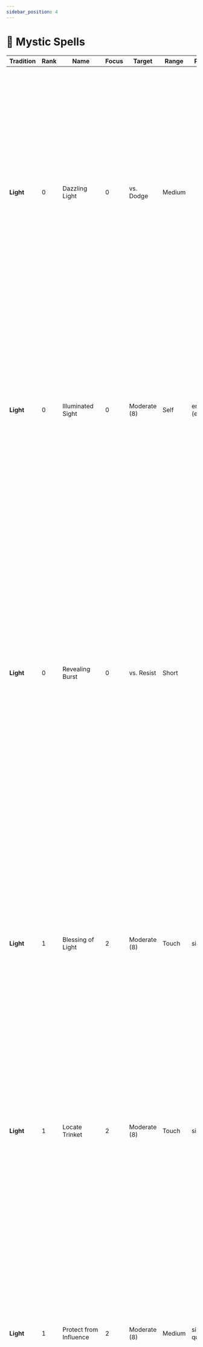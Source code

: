 ```yaml
---
sidebar_position: 4
---
```


# 🧿 Mystic Spells

 **Tradition** | **Rank** | **Name**               | **Focus** | **Target**   | **Range** | **Properties** | **Effect**                                                                                                                                                                                                                                                                                                                                                                                                                                                                                                                                                                                                                                                                                                                                                                                                                                                                                                                                                                                                                                                                                                                                                                                                                                                                                                                                          
---------------|----------|------------------------|-----------|--------------|-----------|---------------------------|-----------------------------------------------------------------------------------------------------------------------------------------------------------------------------------------------------------------------------------------------------------------------------------------------------------------------------------------------------------------------------------------------------------------------------------------------------------------------------------------------------------------------------------------------------------------------------------------------------------------------------------------------------------------------------------------------------------------------------------------------------------------------------------------------------------------------------------------------------------------------------------------------------------------------------------------------------------------------------------------------------------------------------------------------------------------------------------------------------------------------------------------------------------------------------------------------------------------------------------------------------------------------------------------------------------------------------------------------------
 **Light**     | 0        | Dazzling Light         | 0         | vs. Dodge    | Medium    |                           | You create a small point of light at the target location. The light provides dim light in short range of it. The light can also move with you while staying in range. When targeted at a creature, you can make the light explode in their face instead.<br />Weak. Deal +2 radiant damage.<br />Strong. Deal +4 radiant damage. The target is also briefly blinded.<br />Critical. Deal +6 radiant damage. The target is also briefly blinded and dazed.                                                                                                                                                                                                                                                                                                                                                                                                                                                                                                                                                                                                                                                                                                                                                                                                                                                                                           
 **Light**     | 0        | Illuminated Sight      | 0         | Moderate (8) | Self      | enchant (eyes)            | You concentrate light energy into your eyes, enhancing your eye sight and making you able to pierce through concealing environments.<br />On a success, you can see in dim light as in bright light. You also gain +1 boon on Spirit rolls to spot hidden or invisible creatures. This spell lasts for a medium duration.                                                                                                                                                                                                                                                                                                                                                                                                                                                                                                                                                                                                                                                                                                                                                                                                                                                                                                                                                                                                                           
 **Light**     | 0        | Revealing Burst        | 0         | vs. Resist   | Short     |                           | You let loose a burst of radiant energy in all directions, revealing any magical falsehoods, such as illusions, shapeshifters, or invisible creatures in range. For illusions, you roll vs. the Resist of the illusion’s creator.<br />Weak. Any magical falsehood is marked by a shimmer of light. Rolls that target any marked target gain +1 boon. The mark lasts for a short duration.<br />Strong. Any magical falsehood is immediately broken.<br />Critical. Any magical falsehood is immediately broken and any creature revealed by this is briefly shaken.                                                                                                                                                                                                                                                                                                                                                                                                                                                                                                                                                                                                                                                                                                                                                                                
 **Light**     | 1        | Blessing of Light      | 2         | Moderate (8) | Touch     | singular                  | You bless a creature with the magical power of light, making them enlightened to their surroundings.<br />On a success, the creature gains the following effects:<br />- You can see up to a close distance in dim light as in bright light.<br />- You gain +1 boon on Perception and Initiative rolls.<br />This spell lasts for a long duration.                                                                                                                                                                                                                                                                                                                                                                                                                                                                                                                                                                                                                                                                                                                                                                                                                                                                                                                                                                                                 
 **Light**     | 1        | Locate Trinket         | 2         | Moderate (8) | Touch     | singular                  | Touch a small object and imbue it with truth revealing magic. The object must comfortably fit within the palm of your hand and can be no larger.<br />On a success, you always know the location of the imbued trinket while it is in the same sphere of existence as you. This spell lasts for a long duration.                                                                                                                                                                                                                                                                                                                                                                                                                                                                                                                                                                                                                                                                                                                                                                                                                                                                                                                                                                                                                                    
 **Light**     | 1        | Protect from Influence | 2         | Moderate (8) | Medium    | singular, quick            | Channel the light’s protective magic into one creature within range, bolstering their mental defenses. Cast this spell as a Quick Action on your turn.<br />On a success, the target gains +1 boon on rolls to resist any mental effects and gains resistance to psychic damage. Attempts to influence their mind also suffer +1 bane. This spell lasts for a short duration.                                                                                                                                                                                                                                                                                                                                                                                                                                                                                                                                                                                                                                                                                                                                                                                                                                                                                                                                                                       
 **Light**     | 1        | Radiant Burst          | 2         | vs. Dodge    | Medium    |                           | You let forth a burst of radiant energy, streaking towards a target location and exploding in burning light.<br />Weak. Deal +2 radiant damage to any creature in melee range of the target location.<br />Strong. Deal +4 radiant damage to any creature in melee range of the target location. Each target is also briefly blinded.<br />Critical. Deal +6 radiant damage to any creature in melee range of the target location. Each target is also briefly blinded. Each target is also briefly blinded and dazed.                                                                                                                                                                                                                                                                                                                                                                                                                                                                                                                                                                                                                                                                                                                                                                                                                              
 **Light**     | 1        | Radiant Weapon         | 2         | Moderate (8) | Touch     | singular, enchant (weapon) | Imbue a weapon with the power of the sun.<br />On a success, the weapon emits bright light in melee range and dim light in close range of it and deals +2 radiant damage. If you target your own weapon, you can make a weapon attack with it as part of casting this spell.<br />This spell lasts for a medium duration.                                                                                                                                                                                                                                                                                                                                                                                                                                                                                                                                                                                                                                                                                                                                                                                                                                                                                                                                                                                                                           
 **Light**     | 1        | Sun Sphere             | 2         | Moderate (8) | Medium    | concentrate               | You conjure a small orb of flame resembling a miniature sun.<br />On a success, the sphere appears at the target location. It also shines bright light in close range and dim light in short range of it.  Any creature in melee range of it takes +4 fire damage when they first come into contact with it and at the start of each of their turns.<br />On any of your following turns, you can use your Quick Action to move the beam a close distance within range. The sphere lasts for a short duration.                                                                                                                                                                                                                                                                                                                                                                                                                                                                                                                                                                                                                                                                                                                                                                                                                                      
 **Light**     | 2        | Break Curse            | 4         | Hard (10)    | Touch     | ritual (minutes)          | You initiate a purifying ritual to remove harmful influences from a creature’s soul.<br />On a success, you break one curse the creature is afflicted with. Any single creature can only benefit from this spell once per day.                                                                                                                                                                                                                                                                                                                                                                                                                                                                                                                                                                                                                                                                                                                                                                                                                                                                                                                                                                                                                                                                                                                      
 **Light**     | 2        | Sunbeam                | 4         | Hard (10)    | Medium    | concentrate               | You call down a pillar of light at the target location, revealing any falsehoods and burning creatures within it.<br />On a success, the beam extends in melee range of the target location and a medium distance in height. It also shines bright light in close range and dim light in short range of it. Any magical falsehoods, such as illusions, shapeshifters, or invisible creatures inside the beam is immediately revealed.<br />Any creatures inside the beam take +8 radiant damage when they first come into contact with it and at the start of each of their turns.<br />On any of your following turns, you can use your Quick Action to move the beam a short distance within range. The beam lasts for a short duration.                                                                                                                                                                                                                                                                                                                                                                                                                                                                                                                                                                                                          
 **Twilight**  | 0        | Dark Sight             | 0         | Moderate (8) | Self      | enchant (eyes)            | You magically adjust your senses to adapt to total darkness, allowing you to see without any source of light.<br />On a success, you can see a medium distance in absolute darkness as in dim light. If you are exposed to bright light while under the effects of these spells, roll Spirit + Fortitude. On a failure, this spell ends and you are briefly dazed. Otherwise, this spell lasts for a medium duration.                                                                                                                                                                                                                                                                                                                                                                                                                                                                                                                                                                                                                                                                                                                                                                                                                                                                                                                               
 **Twilight**  | 0        | Night’s Grasp          | 0         | vs. Dodge    | Medium    |                           | You magically animate the shadows around a creature, clawing and grasping for the target with ghostly coldness.<br />Weak. The target suffers +2 frost damage.<br />Strong. The target suffers +4 frost damage and is briefly slowed.<br />Critical. The target suffers +6 frost damage and is briefly grappled by the shadows.                                                                                                                                                                                                                                                                                                                                                                                                                                                                                                                                                                                                                                                                                                                                                                                                                                                                                                                                                                                                                     
 **Twilight**  | 0        | Shadow Veil            | 0         | Moderate (8) | Medium    |                           | You create an area of magical shadow, making it hard to see through it. Target any area of dim light in range.<br />On a success, the magical shadow appears in a close radius around the target area. The area is now considered as absolute darkness.<br /><br />The shadow lasts a short duration or is broken early if any source of bright light enters the shadow’s area.                                                                                                                                                                                                                                                                                                                                                                                                                                                                                                                                                                                                                                                                                                                                                                                                                                                                                                                                                                     
 **Twilight**  | 0        | Whispers of Doubt      | 0         | vs. Resist   | Medium    |                           | You summon ghostly whispers into the mind of the target, seeding doubt and confusing them.<br />Weak. The target suffers +0 psychic damage (ignoring AV).<br />Strong. The target suffers +2 psychic damage (ignoring AV) and the target is briefly confused.<br />Critical. The target suffers +4 psychic damage (ignoring AV) and the target is confused for a short time. They can roll Spirit + Fortitude at the end of their turns to end the effect early.                                                                                                                                                                                                                                                                                                                                                                                                                                                                                                                                                                                                                                                                                                                                                                                                                                                                                    
 **Twilight**  | 1        | Cloak of Night         | 2         | Moderate (8) | Medium    | singular                  | You clad a creature in a magical cloak made of darkness.<br />On a success, the creature wearing the cloak gains the following effects:<br />- You have resistance against frost damage.<br />- You gain +1 boon on Agility + Cunning rolls to hide or move silently.<br />The cloak lasts for a medium duration or until discarded by the creature.                                                                                                                                                                                                                                                                                                                                                                                                                                                                                                                                                                                                                                                                                                                                                                                                                                                                                                                                                                                                
 **Twilight**  | 1        | Curse of Twilight      | 2         | vs. Resist   | Short     | singular                  | You curse a creature with the magical power of twilight, bringing the fear of night into their heart.<br />On a success, the creature gains the following effects:<br />- You see in bright light as in dim light.<br />- You suffer +1 bane on Perception and Initiative rolls.<br />This spell lasts for a long duration.                                                                                                                                                                                                                                                                                                                                                                                                                                                                                                                                                                                                                                                                                                                                                                                                                                                                                                                                                                                                                         
 **Twilight**  | 1        | Lunar Weapon           | 2         | Moderate (8) | Touch     | singular, enchant (weapon) | Imbue a weapon with the power of the night.<br />On a success, the weapon emits dim light in close range of it and deals +2 frost damage. If you target your own weapon, you can make a weapon attack with it as part of casting this spell.<br />This spell lasts for a medium duration.                                                                                                                                                                                                                                                                                                                                                                                                                                                                                                                                                                                                                                                                                                                                                                                                                                                                                                                                                                                                                                                           
 **Twilight**  | 1        | Moon Sphere            | 2         | Moderate (8) | Medium    | concentrate               | You conjure a small orb of freezing coldness resembling a miniature moon.<br />On a success, the sphere appears at the target location. It also shines dim light in short range of it. Any creature in melee range of it takes +4 frost damage when they first come into contact with it and at the start of each of their turns.<br />On any of your following turns, you can use your Quick Action to move the beam a close distance within range. The sphere lasts for a short duration.                                                                                                                                                                                                                                                                                                                                                                                                                                                                                                                                                                                                                                                                                                                                                                                                                                                         
 **Twilight**  | 1        | Shadow Meld            | 2         | Moderate (8) | Self      | concentrate               | You submerge into the shadows around you. Cast this spell while standing in dim light or darkness.<br />On a success, you merge with the shadows and become invisible. While invisible, you are hidden from any creature which hasn‘t an ability to see through invisibility.<br />This spell lasts for a short duration, until you attack or cast another spell, or until you enter bright light.                                                                                                                                                                                                                                                                                                                                                                                                                                                                                                                                                                                                                                                                                                                                                                                                                                                                                                                                                  
 **Twilight**  | 1        | Whisper of Dreams      | 2         | vs. Resist   | Short     |                           | You lull a creature’s mind with whispers of sleep. The target has to be of a tier equal to or lower than your Mysticism. If the creature is at full HP, you suffer +1 bane on the roll.<br />On a success, the creature falls unconscious for a medium duration. If any creature uses an Action to shake them, they take any damage, or are otherwise disturbed, they wake up.                                                                                                                                                                                                                                                                                                                                                                                                                                                                                                                                                                                                                                                                                                                                                                                                                                                                                                                                                                      
 **Twilight**  | 2        | Everlasting Night      | 4         | Hard (10)    | Medium    | concentrate               | You cloud an area in absolute darkness and no light may pierce through it.<br />On a success, the close area around the target location becomes absolute darkness. Any light source within it immediately goes out.<br />This spell lasts for a medium duration.                                                                                                                                                                                                                                                                                                                                                                                                                                                                                                                                                                                                                                                                                                                                                                                                                                                                                                                                                                                                                                                                                    
 **Twilight**  | 2        | Moonbeam               | 4         | Hard (10)    | Medium    | concentrate               | You call down a beam of moonlight at the target location, blinding and freezing anything within it.<br />On a success, the beam extends in melee range of the target location and a medium distance in height. It also shines dim light in close range of it. Any creatures inside the beam are blinded and take +8 frost damage when they first come into contact with it and at the start of each of their turns.<br />On any of your following turns, you can use your Quick Action to move the beam a short distance within range. The beam lasts for a short duration.                                                                                                                                                                                                                                                                                                                                                                                                                                                                                                                                                                                                                                                                                                                                                                         
 **Twilight**  | 2        | Shadow Step            | 4         | Hard (10)    | Medium    |                           | You fully submerge into the shadows and re-appear at another darkened location. While standing in dim light or darkness, choose any other location you can see in range that is also in dim light or darkness.<br />On a success, you teleport to the chosen location.                                                                                                                                                                                                                                                                                                                                                                                                                                                                                                                                                                                                                                                                                                                                                                                                                                                                                                                                                                                                                                                                              
 **Life**      | 0        | Life Shield            | 0         | Moderate (8) | Medium    | singular                  | On a success, the target is surrounded by a near invisible shield of life force. The shield grants 10 temporary HP and lasts until reduced to 0, or expires after a short duration.<br />Any single creature can only benefit from this spell once per encounter.                                                                                                                                                                                                                                                                                                                                                                                                                                                                                                                                                                                                                                                                                                                                                                                                                                                                                                                                                                                                                                                                                   
 **Life**      | 0        | Restore Life           | 0         | Special      | Short     |                           | You let vitalizing energy flow into your target, restoring a living creatures health or harming an undead creature.<br />When targeting a living creature, roll vs. moderate difficulty (8). When targeting an undead creature, roll vs. their Resist.<br />Weak. Restore +2 HP to your target or deal +2 radiant damage against an undead target.<br />Strong. Restore +4 HP to your target or deal +4 radiant damage against an undead target.<br />Critical. Restore +6 HP to your target or deal +6 radiant damage against an undead target.                                                                                                                                                                                                                                                                                                                                                                                                                                                                                                                                                                                                                                                                                                                                                                                                    
 **Life**      | 0        | Verdant Blast          | 0         | vs. Dodge    | Medium    |                           | You form a condensed mass of positive energy, blasting the enemy and healing nearby allies.<br />Weak. Deal +2 radiant damage.<br />Strong. Deal +4 radiant damage and restore 2 HP to allies in melee range of the target.<br />Critical. Deal +6 radiant damage and restore 4 HP to allies in melee range of the target.                                                                                                                                                                                                                                                                                                                                                                                                                                                                                                                                                                                                                                                                                                                                                                                                                                                                                                                                                                                                                          
 **Life**      | 1        | Blessing of Life       | 2         | Moderate (8) | Touch     | singular                  | You bless a creature with the magical power of life, bolstering their vitality.<br />On a success, the creature gains the following effects:<br />- You gain 5 temporary HP. They replenish after a short break.<br />- You gain +1 boon on Fortitude rolls.<br />This spell lasts for a long duration.                                                                                                                                                                                                                                                                                                                                                                                                                                                                                                                                                                                                                                                                                                                                                                                                                                                                                                                                                                                                                                             
 **Life**      | 1        | Heal Wound             | 2         | Moderate (8) | Touch     | ritual (minutes)          | You focus life-giving magic into an injury, mending it quickly.<br />On a success, you heal one Wound from a creature. Any single creature can only benefit from this spell once per day.                                                                                                                                                                                                                                                                                                                                                                                                                                                                                                                                                                                                                                                                                                                                                                                                                                                                                                                                                                                                                                                                                                                                                           
 **Life**      | 1        | Overflow of Life       | 2         | Moderate (8) | Medium    |                           | You overwork the vital system of the target, returning them to consciousness or causing them a heart attack if already conscious. The target must be a living creature.<br />Weak. If the target is dying, they stop dying but remain unconscious. If the target is unconscious, they wake up. If the target is conscious, they take +3 damage.<br />Strong. If the target is dying, they stop dying and wake up. If the target is unconscious, they wake up. If the target is conscious, they take +6 damage.<br />Critical. If the target is dying, they stop dying, wake up, and one of their Injuries is instantly treated (their choice). If the target is unconscious, they wake up. If the target is conscious, they take +9 damage.                                                                                                                                                                                                                                                                                                                                                                                                                                                                                                                                                                                                         
 **Life**      | 1        | Rapid Vitality         | 2         | Moderate (8) | Medium    | quick                     | You quickly refresh a creature’s stamina. Cast this spell on your turn.<br />Weak. Restore +2 HP to your target.<br />Strong. Restore +4 HP to your target.<br />Critical. Restore +6 HP to your target.                                                                                                                                                                                                                                                                                                                                                                                                                                                                                                                                                                                                                                                                                                                                                                                                                                                                                                                                                                                                                                                                                                                                            
 **Life**      | 1        | Vitalizing Weapon      | 2         | Moderate (8) | Touch     | singular, enchant (weapon) | Imbue a weapon with the power of vitality.<br />On a success, any hit the weapon’s bearer makes with it restores 1/2 x your Spirit as HP to them. If you target your own weapon, you can make a weapon attack with it as part of casting this spell.<br />This spell lasts for a medium duration.                                                                                                                                                                                                                                                                                                                                                                                                                                                                                                                                                                                                                                                                                                                                                                                                                                                                                                                                                                                                                                                   
 **Life**      | 2        | Hallow Ground          | 4         | Hard (10)    | Close     | concentrate               | You hallow the ground around you, healing all allies standing on it.<br />On a success, each ally in range of the hallow ground restores +2 HP when you cast the spell and at the start of each of their turns.<br />The hallow ground remains stationary at the position where you cast it for a short duration.                                                                                                                                                                                                                                                                                                                                                                                                                                                                                                                                                                                                                                                                                                                                                                                                                                                                                                                                                                                                                                   
 **Life**      | 2        | Healing Burst          | 4         | Hard (10)    | Short     | blast (cone)              | You conjure a wave of healing energy, restoring the endurance of any ally within it.<br />Weak. Restore +2 HP to each ally.<br />Strong. Restore +4 HP to each ally.<br />Critical. Restore +6 HP to each ally.                                                                                                                                                                                                                                                                                                                                                                                                                                                                                                                                                                                                                                                                                                                                                                                                                                                                                                                                                                                                                                                                                                                                     
 **Death**     | 0        | Enfeebling Touch       | 0         | vs. Resist   | Medium    |                           | You summon a swirl of negative energy, engulfing the target and draining their strength.<br />Weak. Deal +2 necrotic damage.<br />Strong. Deal +4 necrotic damage and briefly reduce their Strength die by one step.<br />Critical. Deal +6 necrotic damage and reduce their Strength die by one step for a short duration. They can roll Spirit + Fortitude at the end of their turns to end the effect early.                                                                                                                                                                                                                                                                                                                                                                                                                                                                                                                                                                                                                                                                                                                                                                                                                                                                                                                                     
 **Death**     | 0        | Glimpse of Mortality   | 0         | vs. Resist   | Medium    |                           | You project a scene of the target‘s final moments before death into their mind, in which they die in agony at the hands of yourself and your allies.<br />Weak. The target suffers +0 psychic damage (ignoring AV).<br />Strong. The target suffers +2 psychic damage (ignoring AV) and the target is briefly frightened.<br />Critical. The target suffers +4 psychic damage (ignoring AV) and the target is frightened for a short time. They can roll Spirit + Fortitude at the end of their turns to end the effect early.                                                                                                                                                                                                                                                                                                                                                                                                                                                                                                                                                                                                                                                                                                                                                                                                                      
 **Death**     | 0        | Spared from Death      | 0         | Moderate (8) | Short     |                           | You help a dying creature in range to cling onto life.<br />Weak. +1 to the dice result of the dying creature.<br />Strong. +2 to the dice result of the dying creature.<br />Critical. You stop the creature from dying, but they remain unconscious.                                                                                                                                                                                                                                                                                                                                                                                                                                                                                                                                                                                                                                                                                                                                                                                                                                                                                                                                                                                                                                                                                              
 **Death**     | 1        | Curse of Death         | 2         | vs. Resist   | Short     | singular                  | You curse a creature with the magical power of death, withering their mortal body.<br />On a success, the creature gains the following effects:<br />- Your maximum HP are reduced by 5.<br />- You suffer +1 bane on Fortitude rolls.<br />This spell lasts for a long duration.                                                                                                                                                                                                                                                                                                                                                                                                                                                                                                                                                                                                                                                                                                                                                                                                                                                                                                                                                                                                                                                                   
 **Death**     | 1        | Early Grave            | 2         | vs. Parry    | Medium    |                           | Skeletal hands sprout from the ground, scratching at the target and attempting to pull them below the earth.<br />Weak. Deal +3 necrotic damage.<br />Strong. Deal +6 necrotic damage and the target is grappled by the hands.<br />Critical. Deal +9 necrotic damage and the target is grappled and briefly restrained by the hands.                                                                                                                                                                                                                                                                                                                                                                                                                                                                                                                                                                                                                                                                                                                                                                                                                                                                                                                                                                                                               
 **Death**     | 1        | Necrotic Weapon        | 2         | Moderate (8) | Touch     | singular, enchant (weapon) | Imbue a weapon with the power of death.<br />On a success, the weapon deals +2 necrotic damage. On a strong or critical hit, the attack’s target also suffers 2 lasting necrotic damage for a short duration. If you target your own weapon, you can make a weapon attack with it as part of casting this spell.<br />This spell lasts for a medium duration.                                                                                                                                                                                                                                                                                                                                                                                                                                                                                                                                                                                                                                                                                                                                                                                                                                                                                                                                                                                       
 **Death**     | 1        | Shivering Ray          | 2         | vs. Dodge    | Medium    |                           | You shoot a icy blue beam from the tip of your finger, rigidifying the target.<br />Weak. You deal +3 frost damage. <br />Strong. You deal +6 frost damage and the target is briefly slowed.<br />Critical. You deal +9 frost damage and the target is briefly dazed and slowed.                                                                                                                                                                                                                                                                                                                                                                                                                                                                                                                                                                                                                                                                                                                                                                                                                                                                                                                                                                                                                                                                    
 **Death**     | 2        | Cloud of Sickness      | 4         | vs. Resist   | Medium    |                           | You summon a cloud of necrotic energy, sickening creatures within it. The cloud extends in a close area around the target location and targets ll living creatures within it.<br />Weak. Deal +3 necrotic damage to any creature within the cloud.<br />Strong. Deal +6 necrotic damage to any creature within the cloud.<br />Critical. Deal +9 necrotic damage to any creature within the cloud.<br />Any creature is also poisoned while inside the cloud’s area. The cloud lasts for a short duration. It can also be expelled early by any effect causing strong winds in the same area of influence.                                                                                                                                                                                                                                                                                                                                                                                                                                                                                                                                                                                                                                                                                                                                          
 **Nature**    | 0        | Bestial Adaptation     | 0         | Moderate (8) | Self      | enchant (body)            | You adopt the physical characteristics of one chosen type of animal. Choose one of the following:<br />- Graceful (You can move through difficult terrain without penalty)<br />- Perceptive (+1 boon on Perception rolls)<br />- Strong (+1 boon on Strength + Athletics rolls, +2 damage on unarmed attacks)<br />- Tough (+2 AV as armor)<br />On a success, you gain the chosen effect.<br />This spell lasts for a short duration.                                                                                                                                                                                                                                                                                                                                                                                                                                                                                                                                                                                                                                                                                                                                                                                                                                                                                                             
 **Nature**    | 0        | Lashing Vine           | 0         | Special      | Medium    |                           | You animate a natural vine or let one spring from the ground in range. The vine can either lash at (vs. Parry) or grab (vs. Parry or Dodge) any target close to it. The vine counts as a medium creature for grappling.<br />Weak. Deal +2 damage (lash) or grapple the target (grab).<br />Strong. Deal +4 damage (lash) or deal +0 damage and grapple the target (grab).<br />Critical. Deal +6 damage (lash) or deal +2 damage, grapple, and briefly restrain the target (grab).<br />if you continue to cast this spell over multiple turns, the vine can remain for the duration. Otherwise the vine quickly withers and vanishes after using this spell.                                                                                                                                                                                                                                                                                                                                                                                                                                                                                                                                                                                                                                                                                      
 **Nature**    | 0        | Poison Mist            | 0         | vs. Dodge    | Short     |                           | Spray a cloud of poisonous mist against your target.<br />Weak. Deal +2 poison damage.<br />Strong. Deal +4 poison damage and the target is briefly poisoned.<br />Critical. Deal +6 poison damage and the target is poisoned for a short duration. They can roll Strength + Fortitude at the end of their turns to end the effect early.                                                                                                                                                                                                                                                                                                                                                                                                                                                                                                                                                                                                                                                                                                                                                                                                                                                                                                                                                                                                           
 **Nature**    | 0        | Rejuvenation           | 0         | Moderate (8) | Short     | singular                  | Conjure magical energy into one creature in range, rapidly increasing their natural regenerative capacity.<br />Weak. The target shortly regains +0 HP at the start of each of their turns.<br />Strong. The target shortly regains +2 HP at the start of each of their turns.<br />Critical. The target shortly regains +4 HP at the start of each of their turns.                                                                                                                                                                                                                                                                                                                                                                                                                                                                                                                                                                                                                                                                                                                                                                                                                                                                                                                                                                                 
 **Nature**    | 1        | Beast Form             | 2         | Moderate (8) | Self      | enchant (body)            | You shape shift into the form of a small or medium sized land-based animal. Choose any animal form you encountered before. Replace part of your statistics with the following:<br /><br />Beast Form (small/medium animal)<br />Attributes. d6/d8 STR, d8/d6 AGI<br />Defenses. 7/8 Parry, 9/8 Dodge<br />AV. 2 (natural light)<br />Skills. Fighting, Fortitude (equal to your Mysticism)<br />Attacks:<br />- Strike (choose crush or slash, also agile for small size). 6 damage (4 base + 2 weapon). On a strong or critical hit against a creature of equal or smaller size, attempt a grapple or the target drops prone.<br />Abilities:<br />- Keen Scent. Gain +1 boon on Perception rolls based on smell.<br />- Night Vision. You can see up to a short distance in dim light as in bright light. Sources of dim light let you see one range category further than normal.<br /><br />You can’t cast spells while in beast form, except for re-casting this spell to extend it‘s duration. Your beast form lasts for a medium duration, until you end it, or until you fall unconscious.                                                                                                                                                                                                                                                  
 **Nature**    | 1        | Blessing of Nature     | 2         | Moderate (8) | Touch     | singular                  | You bless a creature with the magical power of nature, whereby plants and animals act benevolently towards them.<br />On a success, the creature gains the following effects:<br />- You can move through difficult terrain without penalty.<br />- You gain +1 boon on Athletics and Survival rolls.<br />This spell lasts for a long duration.                                                                                                                                                                                                                                                                                                                                                                                                                                                                                                                                                                                                                                                                                                                                                                                                                                                                                                                                                                                                    
 **Nature**    | 1        | Mesh of Vines          | 2         | vs. Dodge    | Medium    |                           | Instantly sprout a mesh of spiked vines, covering the target location. On a success, spiked vines fill an area close to the target location. This spell targets each creature in the area.<br />Weak. Deal +0 damage against each target.<br />Strong. Deal +2 damage against each target and they are grappled by the vines.<br />Critical. Deal +2 damage against each target and they are grappled and restrained by the vines.<br />The area is considered difficult terrain. The vines last for a short duration.                                                                                                                                                                                                                                                                                                                                                                                                                                                                                                                                                                                                                                                                                                                                                                                                                              
 **Nature**    | 1        | Rock Throw             | 2         | vs. Dodge    | Medium    |                           | Magically animate a large stone and throw it against your target in range.<br />Weak. Deal +4 crush damage.<br />Strong. Deal +8 crush damage and the target is pushed close.<br />Critical. Deal +12 crush damage, the target is pushed close and falls prone.                                                                                                                                                                                                                                                                                                                                                                                                                                                                                                                                                                                                                                                                                                                                                                                                                                                                                                                                                                                                                                                                                     
 **Nature**    | 1        | Sticks to Snakes       | 2         | Moderate (8) | Close     | concentrate               | You throw out a bundle of sticks, which then turn into withering snakes under your control. You must roll a Supply check for materials when casting this spell.<br />On a success, you summon a swarm of snakes at the target location under your control (treat them as a companion for combat).<br />The swarm remains for a medium duration, until dismissed by you, or when killed.                                                                                                                                                                                                                                                                                                                                                                                                                                                                                                                                                                                                                                                                                                                                                                                                                                                                                                                                                             
 **Nature**    | 1        | Venomous Weapon        | 2         | Moderate (8) | Touch     | singular, enchant (weapon) | Imbue a weapon with the power of a serpent‘s fangs.<br />On a success, the weapon deals +2 poison damage. On a strong or critical hit, the attack‘s target is briefly poisoned. If you target your own weapon, you can make a weapon attack with it as part of casting this spell.<br />This spell lasts for a medium duration.                                                                                                                                                                                                                                                                                                                                                                                                                                                                                                                                                                                                                                                                                                                                                                                                                                                                                                                                                                                                                     
 **Nature**    | 1        | Wild Companion         | 2         | Moderate (8) | Touch     | ritual (hours), singular   | You can’t cast this spell if you haven’t learned the “Animal Companion” talent.<br />You set up a ritual to summon a spiritual beast of the land. As part of casting this spell, you must also spend 100 coins in incense and other sacred ingredients. Choose any kind of animal companion of a tier equal to or lower than your Mysticism (see more under Animal Companions).<br />On a success, you summon a spiritual being in your chosen animal form. It’s statistics are the same as that of a mundane animal companion, but it’s creature type is “daimon (primal)” instead.<br /><br />You have a psychic connection to your companion, as long as the two of you are on the same sphere of existence. This connection manifests itself as an intuitive sharing of emotions. You can use this connection to tell your familiar what to do and where to go nonverbally. You can also spend your turn meditating to fully experience all senses of your familiar. While meditating this way, you are considered unconscious and are unaware of your own body‘s surroundings.<br />Any creature capable of sensing magical auras will notice the primal nature of your companion. The companion remains until killed, but can be re-summoned with another ritual. You can choose a new form for your companion each time you cast this spell. 
 **Nature**    | 2        | Greater Beast Form     | 4         | Hard (10)    | Self      | enchant (body)            | You shape shift into the form of a tiny or large sized land-based animal. Choose any animal form you encountered before. Replace part of your statistics with the following:<br /><br />Beast Form (tiny/large animal)<br />Attributes. d4/d12 STR, d8/d6 AGI<br />Defenses. 7/9 Parry, 9/8 Dodge<br />AV. 0/4 (natural light)<br />Skills. Fighting, Fortitude (equal to your Mysticism)<br />Attacks:<br />- Strike (choose crush or slash, also agile for tiny size). 5/10 damage (4/6 base + 1/4 weapon). On a strong or critical hit against a creature of equal or smaller size, attempt a grapple or the target drops prone.<br />Abilities:<br />- Keen Scent. Gain +1 boon on Perception rolls based on smell.<br />- Night Vision. You can see up to a short distance in dim light as in bright light. Sources of dim light let you see one range category further than normal.<br /><br />You can’t cast spells while in beast form, except for re-casting this spell to extend it‘s duration. Your beast form lasts for a medium duration, until you end it, or until you fall unconscious.                                                                                                                                                                                                                                             
 **Nature**    | 2        | Law of the Strongest   | 4         | Hard (10)    | Medium    | concentrate, singular      | You fill a creature‘s body with nature‘s empowering magic. The target has to be a creature of medium or smaller size.<br />On a success, the target‘s body grows to large size along with all of their worn equipment and held items (as long as they stay in contact with their body). While enlarged by this spell, they gain the following effects:<br />- Gain 5 temporary HP.<br />- Increase your Strength die by one step.<br />- You gain +1 Parry and lose -1 Dodge.<br />- You gain +1 AV.<br />- You deal +1 weapon damage on melee attacks.<br />All of these effects are added a number of times for each size category difference to the target‘s original size.<br />This spell lasts for a short duration.                                                                                                                                                                                                                                                                                                                                                                                                                                                                                                                                                                                                                          
 **Nature**    | 2        | Rock Skin              | 4         | Hard (10)    | Medium    | enchant (body), singular   | Harden a creature‘s skin to be strong as rock.<br />On a success, the target gains 1/2 your Spirit as AV (armor) for a medium duration. If they suffer an Injury, the armor breaks.                                                                                                                                                                                                                                                                                                                                                                                                                                                                                                                                                                                                                                                                                                                                                                                                                                                                                                                                                                                                                                                                                                                                                                 
 **Nature**    | 3        | Petrification          | 6         | vs. Resist   | Medium    | concentrate               | You turn a creature into inanimate stone. The target has to be of a tier equal to or lower than your Mysticism. If the creature is at full HP, you suffer +1 bane on the roll.<br />Weak. The target is petrified for a short duration.<br />Strong. The target is petrified for a medium duration.<br />Critical. The target is petrified for a long duration.<br />A petrified creature is stunned and unconscious. They also have 10 AV while petrified. If the target takes damage while petrified by this spell, roll for Spell Concentration as if you took the same amount of damage.                                                                                                                                                                                                                                                                                                                                                                                                                                                                                                                                                                                                                                                                                                                                                        
 **Tempest**   | 0        | Gust                   | 0         | vs. Dodge    | Medium    |                           | You summon a vortex of swirling air, clashing against your target and pulling them off their feet.<br />Weak. Deal +2 blast damage.<br />Strong. Deal +4 blast damage and push the target close.<br />Critical. Deal +6 blast damage and push the target a short distance.                                                                                                                                                                                                                                                                                                                                                                                                                                                                                                                                                                                                                                                                                                                                                                                                                                                                                                                                                                                                                                                                          
 **Tempest**   | 0        | Static Shock           | 0         | vs. Dodge    | Medium    |                           | You generate a small electric discharge from your fingertip against a target.<br />Weak. Deal +2 lightning damage.<br />Strong. Deal +4 lightning damage to the target and you can deal +2 lightning damage to one other creature in melee range of the target.<br />Critical. Deal +6 lightning damage to the target and you can deal +4 lightning damage to one other creature in melee range of the target.                                                                                                                                                                                                                                                                                                                                                                                                                                                                                                                                                                                                                                                                                                                                                                                                                                                                                                                                      
 **Tempest**   | 0        | Wind Slash             | 0         | vs. Dodge    | Medium    |                           | Hurl a blade of compressed air against your target.<br />Weak. Deal +0 damage or +4 damage against a target in light or no armor.<br />Strong. Deal +2 damage or +6 damage against a target in light or no armor.<br />Critical. Deal +4 damage or +8 damage against a target in light or no armor.                                                                                                                                                                                                                                                                                                                                                                                                                                                                                                                                                                                                                                                                                                                                                                                                                                                                                                                                                                                                                                                 
 **Tempest**   | 1        | Curse of Tempest       | 2         | vs. Resist   | Short     | singular                  | You curse a creature with the magical power of tempest, turning nature itself against them.<br />On a success, the creature gains the following effects:<br />- While moving in natural environments, it is always considered difficult terrain for you.<br />- You suffer +1 bane on Athletics and Survival rolls.<br />This spell lasts for a long duration.                                                                                                                                                                                                                                                                                                                                                                                                                                                                                                                                                                                                                                                                                                                                                                                                                                                                                                                                                                                      
 **Tempest**   | 1        | Electrified Weapon     | 2         | Moderate (8) | Touch     | singular, enchant (weapon) | Imbue a weapon with the power of storms.<br />On a success, the weapon deals +2 lightning damage. On a strong or critical hit, the attack‘s target is briefly faltering. If you target your own weapon, you can make a weapon attack with it as part of casting this spell.<br />This spell lasts for a medium duration.                                                                                                                                                                                                                                                                                                                                                                                                                                                                                                                                                                                                                                                                                                                                                                                                                                                                                                                                                                                                                            
 **Tempest**   | 1        | Volcanic Bolt          | 2         | vs. Dodge    | Medium    |                           | You magically dissolve a small amount of earth or rock into lava. You can magically hurl the lava against a creature.<br />Weak. Deal +4 fire damage. <br />Strong. Deal +8 fire damage and they suffer burning (2) for a short duration.<br />Critical. Deal +12 fire damage and they suffer burning (4) for a short duration.                                                                                                                                                                                                                                                                                                                                                                                                                                                                                                                                                                                                                                                                                                                                                                                                                                                                                                                                                                                                                     
 **Tempest**   | 1        | Wind Hose              | 2         | vs. Dodge    | Medium    |                           | You create a powerful swirl of air around the target location, pulling smaller, loose objects into it’s vortex.<br />Weak. Deal +3 force damage.<br />Strong. Deal +6 force damage and if the target is medium or smaller in size, they are also grappled by the wind hose.<br />Critical. Deal +9 force damage and if the target is medium or smaller in size, they are also grappled and restrained by the wind hose.<br />When you successfully cast this spell against a target and it is grappled by the wind hose, you gain +1 boon when casting the spell again against the same target on your next turn.                                                                                                                                                                                                                                                                                                                                                                                                                                                                                                                                                                                                                                                                                                                                   
 **Tempest**   | 2        | Magma Burst            | 4         | vs. Dodge    | Medium    |                           | You channel the earth’s wrath, making the target location’s ground burst with lava. Target all creatures in melee range of it.<br />Weak. Deal +4 fire damage to each target. <br />Strong. Deal +8 fire damage to each target and they suffer burning (2) for a short duration.<br />Critical. Deal +12 fire damage to each target and they suffer burning (4) for a short duration.<br />The target location remains covered with cracks filled with lava for a short duration, after which it cools down and remains as solid rock.<br />Each creature ending their turn in melee range of it automatically suffer the effects of a weak hit.<br />If any creature has direct contact with the lava, they instead automatically suffer the effects of a critical hit.                                                                                                                                                                                                                                                                                                                                                                                                                                                                                                                                                                            
 **Tempest**   | 2        | Pyroclasm              | 4         | vs. Dodge    | Short     | blast (cone)              | You slam the earth before you and it erupts with force, spitting flaming hot lava into the air.<br />Weak. Deal +4 fire damage to each target. <br />Strong. Deal +8 fire damage to each target and they fall prone.<br />Critical. Deal +12 fire damage to each target, they fall prone, and their Movement briefly becomes 0.<br />The area affected by this spell remains as broken ground and is considered difficult terrain.                                                                                                                                                                                                                                                                                                                                                                                                                                                                                                                                                                                                                                                                                                                                                                                                                                                                                                                  
 **Tempest**   | 2        | Thunder Cloud          | 4         | vs. Dodge    | Medium    | concentrate               | You summon a dark cloud brewing with electricity. The cloud extends in close range of the target location and hovers up to a medium distance above it. Target up to three enemies below the cloud.<br />Weak. Deal +4 lightning damage against each target.<br />Strong. Deal +8 lightning damage against each target.<br />Critical. Deal +12 lightning damage against each target.<br />On each of your following turns, you can use your Action or Quick Action to target another one creature with this spell and roll vs. their Dodge.<br />The cloud lasts for a short duration.                                                                                                                                                                                                                                                                                                                                                                                                                                                                                                                                                                                                                                                                                                                                                              
 **Peace**     | 0        | Aura of Sanctuary      | 0         | Moderate (8) | Medium    | singular, quick            | You shield a creature in range with a magical aura discouraging other creatures from inflicting harm on them. Cast this spell as a Quick Action on your turn.<br />On a success, the target is shielded by the aura for a short duration. While shielded by the aura, whenever another creature attempts to attack them, the attacker has to roll Spirit + Fortitude vs. your Resist. On a failure, they are unable to attack the shielded creature and must choose a new target.<br />This spell ends early, if the shielded creature attacks any other creature.                                                                                                                                                                                                                                                                                                                                                                                                                                                                                                                                                                                                                                                                                                                                                                                  
 **Peace**     | 0        | Calming Influence      | 0         | vs. Resist   | Short     |                           | You calm the mind of one creature in range. You suffer +1 bane on this spell, if the target is actively engaged in combat or another dangerous situation.<br />On a success, the target is shortly charmed by you and will act with empathy and friendliness towards you.                                                                                                                                                                                                                                                                                                                                                                                                                                                                                                                                                                                                                                                                                                                                                                                                                                                                                                                                                                                                                                                                           
 **Peace**     | 0        | Tranquil Mind          | 0         | Special      | Short     |                           | You bring tranquility to the target‘s mind, either to renew their spirits, or to forcefully pacify them. When targeting an ally, roll vs. moderate difficulty (8). When targeting an enemy, roll vs. Resist.<br />Weak. Restore +2 HP to an ally or deal +0 psychic damage (ignoring AV) against an enemy.<br />Strong. Restore +4 HP to an ally or deal +2 psychic damage (ignoring AV) against an enemy and they are briefly dazed.<br />Critical. Restore +6 HP to an ally or deal +4 psychic damage (ignoring AV) against an enemy and they are dazed for a short duration. The enemy can roll Spirit + Fortitude at the end of their turns to end the effect early.                                                                                                                                                                                                                                                                                                                                                                                                                                                                                                                                                                                                                                                                            
 **Peace**     | 1        | Blessing of Peace      | 2         | Moderate (8) | Touch     | singular                  | You bless a creature with the magical power of peace, calming their mind and making others like them more.<br />On a success, the creature gains the following effects:<br />- You gain +1 Resist.<br />- You gain +1 boon on Influence and Insight rolls.<br />This spell lasts for a long duration.                                                                                                                                                                                                                                                                                                                                                                                                                                                                                                                                                                                                                                                                                                                                                                                                                                                                                                                                                                                                                                               
 **Peace**     | 1        | Harmonic Link          | 2         | Moderate (8) | Medium    | concentrate, singular      | You build a empathetic link with one of your allies, sharing your surface thoughts and senses.<br />On a success, you establish the link between you and your ally. While the link holds, both of you gain the following effects:<br />- Attacks against a target both of you can perceive gain +1 boon.<br />- Attacks from creatures both of you can perceive suffer +1 bane against you.<br />- If either one of you takes damage, both of you take half of the damage instead.<br />The link lasts for a medium duration or until you are further away from each other than the range of this spell.                                                                                                                                                                                                                                                                                                                                                                                                                                                                                                                                                                                                                                                                                                                                            
 **Peace**     | 1        | Pacifying Weapon       | 2         | Moderate (8) | Touch     | singular, enchant (weapon) | Imbue a weapon with the power of tranquility.<br />On a success, the weapon‘s bearer gains +1 Parry. On a strong or critical hit, the attack‘s target is briefly dazed. If you target your own weapon, you can make a weapon attack with it as part of casting this spell.<br />This spell lasts for a medium duration.                                                                                                                                                                                                                                                                                                                                                                                                                                                                                                                                                                                                                                                                                                                                                                                                                                                                                                                                                                                                                             
 **Peace**     | 1        | Share Harm             | 2         | vs. Resist   | Medium    | quick                     | Cast this spell after you have taken damage from an attack. On a success, the attacker takes the same amount of damage you took from them (ignoring AV).                                                                                                                                                                                                                                                                                                                                                                                                                                                                                                                                                                                                                                                                                                                                                                                                                                                                                                                                                                                                                                                                                                                                                                                            
 **Peace**     | 2        | Dome of Sanctuary      | 4         | vs. Resist   | Medium    | concentrate               | You create a dome of translucent energy around the target location, emitting calm and peacefulness. The dome surrounds an area in melee range of the target location. You can choose which creatures are tolerated within the dome. This spell targets any creature not tolerated within the dome.<br />Weak. Deal +2 psychic damage (ignoring AV) against every target.<br />Strong. Deal +4 psychic damage (ignoring AV) against every target and they are pushed close outside of the dome.<br />Critical. Deal +6 psychic damage (ignoring AV) against every target and they are pushed close outside of the dome and fall prone.<br />Any creature not tolerated in the dome trying to enter it from the outside must succeed on a Spirit + Fortitude roll vs. your Resist, otherwise they can’t enter.<br />Attacks targeting any creature inside the dome suffer +1 bane. The dome lasts for a short duration.                                                                                                                                                                                                                                                                                                                                                                                                                               
 **Peace**     | 2        | Spell-breaking Wave    | 4         | vs. Resist   | Medium    |                           | You send a wave of pacifying energy towards a creature, removing enchantments and breaking spell effects. Either choose one enchantment affecting them or choose one spell they are concentrating on or that has an effect that lasts for a duration.<br />On a success, the enchantment or spell effect ends.                                                                                                                                                                                                                                                                                                                                                                                                                                                                                                                                                                                                                                                                                                                                                                                                                                                                                                                                                                                                                                      
 **War**       | 0        | Battle Surge           | 0         | Moderate (8) | Medium    | singular, quick            | Heighten the senses of a creature in range, making it more fierce in battle.<br />On a success, the target briefly gains +1 Movement and +1 boon on the first attack they roll for on their next turn.                                                                                                                                                                                                                                                                                                                                                                                                                                                                                                                                                                                                                                                                                                                                                                                                                                                                                                                                                                                                                                                                                                                                              
 **War**       | 0        | Mighty Strike          | 0         | Special      | Self      |                           | Conjure raw spiritual strength into your weapon attack.<br />Choose one weapon you are holding. Roll an attack with that weapon using Spirit + Mysticism. On a hit, also use your spell base damage instead of that of the weapon.                                                                                                                                                                                                                                                                                                                                                                                                                                                                                                                                                                                                                                                                                                                                                                                                                                                                                                                                                                                                                                                                                                                  
 **War**       | 0        | Spectral Slash         | 0         | vs. Parry    | Medium    |                           | Conjure a spectral blade that cuts at an enemy.<br />Weak. Deal +2 damage.<br />Strong. Deal +4 damage and the target suffers bleeding (2) until healed.<br />Critical. Deal +6 damage and the target suffers bleeding (4) until healed.                                                                                                                                                                                                                                                                                                                                                                                                                                                                                                                                                                                                                                                                                                                                                                                                                                                                                                                                                                                                                                                                                                            
 **War**       | 1        | Curse of War           | 2         | vs. Resist   | Short     | singular                  | You curse a creature with the magical power of war, suffocating them in the agony of battle.<br />On a success, the creature gains the following effects:<br />- You take +2 damage from any source.<br />- Whenever you take 10 or more damage from one attack, roll Spirit + Fortitude. On a failure, you are briefly frightened.<br />This spell lasts for a long duration.                                                                                                                                                                                                                                                                                                                                                                                                                                                                                                                                                                                                                                                                                                                                                                                                                                                                                                                                                                      
 **War**       | 1        | Heroic Weapon          | 2         | Moderate (8) | Touch     | singular, enchant (weapon) | Imbue a weapon with the power of courage.<br />On a success, the weapon deals +2 damage. On a strong or critical hit, the attack‘s target is briefly frightened. If you target your own weapon, you can make a weapon attack with it as part of casting this spell.<br />This spell lasts for a medium duration.                                                                                                                                                                                                                                                                                                                                                                                                                                                                                                                                                                                                                                                                                                                                                                                                                                                                                                                                                                                                                                    
 **War**       | 1        | Tear Wound             | 2         | vs. Resist   | Medium    |                           | You exploit open wounds, cuts, and bruises, making them cause the target immense pain. You can only target a creature that is below their max. HP with this spell.<br />Weak. Deal +4 damage.<br />Strong. Deal +8 damage and the target suffers bleeding (2) until healed.<br />Critical. Deal +12 damage and the target suffers bleeding (4) until healed.                                                                                                                                                                                                                                                                                                                                                                                                                                                                                                                                                                                                                                                                                                                                                                                                                                                                                                                                                                                        
 **War**       | 1        | War Cry                | 2         | vs. Resist   | Short     | quick                     | You roar with the voice of the bravest warrior spirits, shaking all enemies in range to their core.<br />On a success, each enemy is briefly frightened of you. Any creature can only be affected by this spell once per encounter.                                                                                                                                                                                                                                                                                                                                                                                                                                                                                                                                                                                                                                                                                                                                                                                                                                                                                                                                                                                                                                                                                                                 
 **War**       | 1        | Weapon Spirit          | 2         | vs. Parry    | Medium    | concentrate               | To use this spell, you must first sacrifice a physical weapon along spiritual ingredients worth 100 coins in a ritual taking one exploration turn.<br /><br />When you cast this spell, you summon an animated, spiritual version of one of the weapons you sacrificed for this spell levitating above the ground within range and obeying your command. On your turns, you can move it a short distance within range and make one melee attack. Roll Spirit + Mysticism for the attack and treat the result as a normal weapon attack.                                                                                                                                                                                                                                                                                                                                                                                                                                                                                                                                                                                                                                                                                                                                                                                                             
 **War**       | 2        | Ancestral Warriors     | 4         | Hard (10)    | Self      | concentrate               | You conjure the memory of fallen ancestors around you. They appear as ghostly warriors of your chosen culture.<br />On a success, they swirl around you in close range. Any enemy in range takes +4 force damage when you cast this spell and at the start of each of their turns. The area in range is also considered difficult terrain for enemies.<br />This spell lasts for a short duration.                                                                                                                                                                                                                                                                                                                                                                                                                                                                                                                                                                                                                                                                                                                                                                                                                                                                                                                                                  
 **War**       | 2        | Blood Sacrifice        | 4         | Hard (10)    | Self      | quick                     | You cut into your own flesh, granting you the ancestor’s power in return. Cast this spell on your turn.<br />You lose 5 HP as part of casting this spell, regardless of the result.<br />On a success, you gain the following effects:<br />- Gain +1 boon on weapon attacks.<br />- Add 2 x Mysticism to weapon damage.                                                                                                                                                                                                                                                                                                                                                                                                                                                                                                                                                                                                                                                                                                                                                                                                                                                                                                                                                                                                                            

